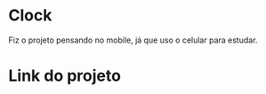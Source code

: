 # Clock

<p> Fiz o projeto pensando no mobile, já que uso o celular para estudar. <p>

# Link do projeto

<p> <p>
